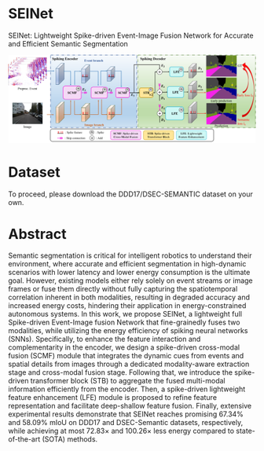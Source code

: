 # SEINet
SEINet: Lightweight Spike-driven Event-Image Fusion Network for Accurate and Efficient Semantic Segmentation

![SEINet Overview](figs/SEINet_Overview.png)
# Dataset
To proceed, please download the DDD17/DSEC-SEMANTIC dataset on your own.
# Abstract
Semantic segmentation is critical for intelligent robotics to understand their environment, where accurate and efficient segmentation in high-dynamic scenarios with lower latency and lower energy consumption is the ultimate goal. However, existing models either rely solely on event streams or image frames or fuse them directly without fully capturing the spatiotemporal correlation inherent in both modalities, resulting in degraded accuracy and increased energy costs, hindering their application in energy-constrained autonomous systems. In this work, we propose SEINet, a lightweight full Spike-driven Event-Image fusion Network that fine-grainedly fuses two modalities, while utilizing the energy efficiency of spiking neural networks (SNNs). Specifically, to enhance the feature interaction and complementarity in the encoder, we design a spike-driven cross-modal fusion (SCMF) module that integrates the dynamic cues from events and spatial details from images through a dedicated modality-aware extraction stage and cross-modal fusion stage. Following that, we introduce the spike-driven transformer block (STB) to aggregate the fused multi-modal information efficiently from the encoder. Then, a spike-driven lightweight feature enhancement (LFE) module is proposed to refine feature representation and facilitate deep-shallow feature fusion. Finally, extensive experimental results demonstrate that SEINet reaches promising 67.34\% and 58.09\% mIoU on DDD17 and DSEC-Semantic datasets, respectively, while achieving at most 72.83× and 100.26× less energy compared to state-of-the-art (SOTA) methods.
